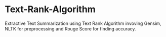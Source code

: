 # Text-Rank-Algorithm
Extractive Text Summarization using Text Rank Algorithm invoving Gensim, NLTK for preprocessing and Rouge Score for finding accuracy.
